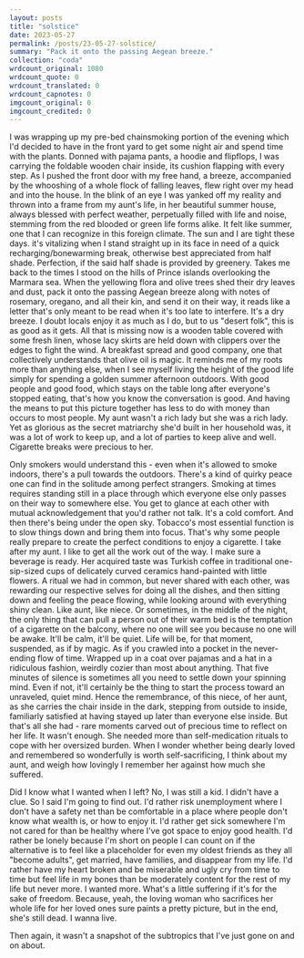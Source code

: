 ```yaml
---
layout: posts
title: "solstice"
date: 2023-05-27
permalink: /posts/23-05-27-solstice/
summary: "Pack it onto the passing Aegean breeze."
collection: "coda"
wrdcount_original: 1080
wrdcount_quote: 0
wrdcount_translated: 0
wrdcount_capnotes: 0
imgcount_original: 0
imgcount_credited: 0
---
```

I was wrapping up my pre-bed chainsmoking portion of the evening which I'd decided to have in the front yard to get some night air and spend time with the plants. Donned with pajama pants, a hoodie and flipflops, I was carrying the foldable wooden chair inside, its cushion flapping with every step. As I pushed the front door with my free hand, a breeze, accompanied by the whooshing of a whole flock of falling leaves, flew right over my head and into the house. In the blink of an eye I was yanked off my reality and thrown into a frame from my aunt's life, in her beautiful summer house, always blessed with perfect weather, perpetually filled with life and noise, stemming from the red blooded or green life forms alike. It felt like summer, one that I can recognize in this foreign climate. The sun and I are tight these days. it's vitalizing when I stand straight up in its face in need of a quick recharging/bonewarming break, otherwise best appreciated from half shade. Perfection, if the said half shade is provided by greenery. Takes me back to the times I stood on the hills of Prince islands overlooking the Marmara sea. When the yellowing flora and olive trees shed their dry leaves and dust, pack it onto the passing Aegean breeze along with notes of rosemary, oregano, and all their kin, and send it on their way, it reads like a letter that's only meant to be read when it's too late to interfere. It's a dry breeze. I doubt locals enjoy it as much as I do, but to us "desert folk", this is as good as it gets. All that is missing now is a wooden table covered with some fresh linen, whose lacy skirts are held down with clippers over the edges to fight the wind. A breakfast spread and good company, one that collectively understands that olive oil is magic. It reminds me of my roots more than anything else, when I see myself living the height of the good life simply for spending a golden summer afternoon outdoors. With good people and good food, which stays on the table long after everyone's stopped eating, that's how you know the conversation is good. And having the means to put this picture together has less to do with money than occurs to most people. My aunt wasn't a rich lady but she was a rich lady. Yet as glorious as the secret matriarchy she'd built in her household was, it was a lot of work to keep up, and a lot of parties to keep alive and well. Cigarette breaks were precious to her.

Only smokers would understand this - even when it's allowed to smoke indoors, there's a pull towards the outdoors. There's a kind of quirky peace one can find in the solitude among perfect strangers. Smoking at times requires standing still in a place through which everyone else only passes on their way to somewhere else. You get to glance at each other with mutual acknowledgement that you'd rather not talk. It's a cold comfort. And then there's being under the open sky. Tobacco's most essential function is to slow things down and bring them into focus. That's why some people really prepare to create the perfect conditions to enjoy a cigarette. I take after my aunt. I like to get all the work out of the way. I make sure a beverage is ready. Her acquired taste was Turkish coffee in traditional one-sip-sized cups of delicately curved ceramics hand-painted with little flowers. A ritual we had in common, but never shared with each other, was rewarding our respective selves for doing all the dishes, and then sitting down and feeling the peace flowing, while looking around with everything shiny clean. Like aunt, like niece. Or sometimes, in the middle of the night, the only thing that can pull a person out of their warm bed is the temptation of a cigarette on the balcony, where no one will see you because no one will be awake. It'll be calm, it'll be quiet. Life will be, for that moment, suspended, as if by magic. As if you crawled into a pocket in the never-ending flow of time. Wrapped up in a coat over pajamas and a hat in a ridiculous fashion, weirdly cozier than most about anything. That five minutes of silence is sometimes all you need to settle down your spinning mind. Even if not, it'll certainly be the thing to start the process toward an unraveled, quiet mind. Hence the remembrance, of this niece, of her aunt, as she carries the chair inside in the dark, stepping from outside to inside, familiarly satisfied at having stayed up later than everyone else inside. But that's all she had - rare moments carved out of precious time to reflect on her life. It wasn't enough. She needed more than self-medication rituals to cope with her oversized burden. When I wonder whether being dearly loved and remembered so wonderfully is worth self-sacrificing, I think about my aunt, and weigh how lovingly I remember her against how much she suffered.

Did I know what I wanted when I left? No, I was still a kid. I didn't have a clue. So I said I'm going to find out. I'd rather risk unemployment where I don't have a safety net than be comfortable in a place where people don't know what wealth is, or how to enjoy it. I'd rather get sick somewhere I'm not cared for than be healthy where I've got space to enjoy good health. I'd rather be lonely because I'm short on people I can count on if the alternative is to feel like a placeholder for even my oldest friends as they all "become adults", get married, have families, and disappear from my life. I'd rather have my heart broken and be miserable and ugly cry from time to time but feel life in my bones than be moderately content for the rest of my life but never more. I wanted more. What's a little suffering if it's for the sake of freedom. Because, yeah, the loving woman who sacrifices her whole life for her loved ones sure paints a pretty picture, but in the end, she's still dead. I wanna live. 

Then again, it wasn't a snapshot of the subtropics that I've just gone on and on about.

